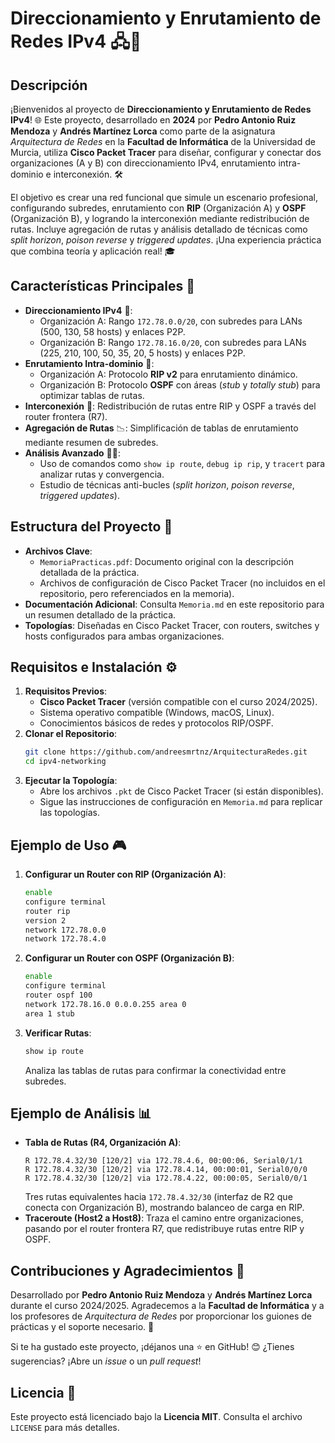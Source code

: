 # Direccionamiento y Enrutamiento de Redes IPv4 🖧🚀

## Descripción
¡Bienvenidos al proyecto de **Direccionamiento y Enrutamiento de Redes IPv4**! 🌐 Este proyecto, desarrollado en **2024** por **Pedro Antonio Ruiz Mendoza** y **Andrés Martínez Lorca** como parte de la asignatura *Arquitectura de Redes* en la **Facultad de Informática** de la Universidad de Murcia, utiliza **Cisco Packet Tracer** para diseñar, configurar y conectar dos organizaciones (A y B) con direccionamiento IPv4, enrutamiento intra-dominio e interconexión. 🛠️

El objetivo es crear una red funcional que simule un escenario profesional, configurando subredes, enrutamiento con **RIP** (Organización A) y **OSPF** (Organización B), y logrando la interconexión mediante redistribución de rutas. Incluye agregación de rutas y análisis detallado de técnicas como *split horizon*, *poison reverse* y *triggered updates*. ¡Una experiencia práctica que combina teoría y aplicación real! 🎓

## Características Principales 🌟
- **Direccionamiento IPv4** 📍:
  - Organización A: Rango `172.78.0.0/20`, con subredes para LANs (500, 130, 58 hosts) y enlaces P2P.
  - Organización B: Rango `172.78.16.0/20`, con subredes para LANs (225, 210, 100, 50, 35, 20, 5 hosts) y enlaces P2P.
- **Enrutamiento Intra-dominio** 🔄:
  - Organización A: Protocolo **RIP v2** para enrutamiento dinámico.
  - Organización B: Protocolo **OSPF** con áreas (*stub* y *totally stub*) para optimizar tablas de rutas.
- **Interconexión** 🔗: Redistribución de rutas entre RIP y OSPF a través del router frontera (R7).
- **Agregación de Rutas** 📉: Simplificación de tablas de enrutamiento mediante resumen de subredes.
- **Análisis Avanzado** 🕵️‍♂️:
  - Uso de comandos como `show ip route`, `debug ip rip`, y `tracert` para analizar rutas y convergencia.
  - Estudio de técnicas anti-bucles (*split horizon*, *poison reverse*, *triggered updates*).

## Estructura del Proyecto 📂
- **Archivos Clave**:
  - `MemoriaPracticas.pdf`: Documento original con la descripción detallada de la práctica.
  - Archivos de configuración de Cisco Packet Tracer (no incluidos en el repositorio, pero referenciados en la memoria).
- **Documentación Adicional**: Consulta `Memoria.md` en este repositorio para un resumen detallado de la práctica.
- **Topologías**: Diseñadas en Cisco Packet Tracer, con routers, switches y hosts configurados para ambas organizaciones.

## Requisitos e Instalación ⚙️
1. **Requisitos Previos**:
   - **Cisco Packet Tracer** (versión compatible con el curso 2024/2025).
   - Sistema operativo compatible (Windows, macOS, Linux).
   - Conocimientos básicos de redes y protocolos RIP/OSPF.
2. **Clonar el Repositorio**:
   ```bash
   git clone https://github.com/andreesmrtnz/ArquitecturaRedes.git
   cd ipv4-networking
   ```
3. **Ejecutar la Topología**:
   - Abre los archivos `.pkt` de Cisco Packet Tracer (si están disponibles).
   - Sigue las instrucciones de configuración en `Memoria.md` para replicar las topologías.

## Ejemplo de Uso 🎮
1. **Configurar un Router con RIP (Organización A)**:
   ```bash
   enable
   configure terminal
   router rip
   version 2
   network 172.78.0.0
   network 172.78.4.0
   ```
2. **Configurar un Router con OSPF (Organización B)**:
   ```bash
   enable
   configure terminal
   router ospf 100
   network 172.78.16.0 0.0.0.255 area 0
   area 1 stub
   ```
3. **Verificar Rutas**:
   ```bash
   show ip route
   ```
   Analiza las tablas de rutas para confirmar la conectividad entre subredes.

## Ejemplo de Análisis 📊
- **Tabla de Rutas (R4, Organización A)**:
  ```plaintext
  R 172.78.4.32/30 [120/2] via 172.78.4.6, 00:00:06, Serial0/1/1
  R 172.78.4.32/30 [120/2] via 172.78.4.14, 00:00:01, Serial0/0/0
  R 172.78.4.32/30 [120/2] via 172.78.4.22, 00:00:05, Serial0/0/1
  ```
  Tres rutas equivalentes hacia `172.78.4.32/30` (interfaz de R2 que conecta con Organización B), mostrando balanceo de carga en RIP.
- **Traceroute (Host2 a Host8)**:
  Traza el camino entre organizaciones, pasando por el router frontera R7, que redistribuye rutas entre RIP y OSPF.

## Contribuciones y Agradecimientos 🙌
Desarrollado por **Pedro Antonio Ruiz Mendoza** y **Andrés Martínez Lorca** durante el curso 2024/2025. Agradecemos a la **Facultad de Informática** y a los profesores de *Arquitectura de Redes* por proporcionar los guiones de prácticas y el soporte necesario. 🙏

Si te ha gustado este proyecto, ¡déjanos una ⭐ en GitHub! 😊 ¿Tienes sugerencias? ¡Abre un *issue* o un *pull request*! 

## Licencia 📜
Este proyecto está licenciado bajo la **Licencia MIT**. Consulta el archivo `LICENSE` para más detalles.